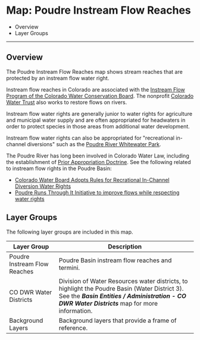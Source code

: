 # Map: Poudre Instream Flow Reaches

* Overview
* Layer Groups

----------------

## Overview

The Poudre Instream Flow Reaches map shows stream reaches that
are protected by an instream flow water right.

Instream flow reaches in Colorado are associated with the
[Instream Flow Program of the Colorado Water Conservation Board](https://cwcb.colorado.gov/focus-areas/ecosystem-health/instream-flow-program).
The nonprofit [Colorado Water Trust](https://coloradowatertrust.org/) also works to restore flows on rivers.

Instream flow water rights are generally junior to water rights for agriculture and municipal water supply
and are often appropriated for headwaters in order to protect species in those areas from additional water development.

Instream flow water rights can also be appropriated for "recreational in-channel diversions" such
as the [Poudre River Whitewater Park](https://www.fcgov.com/parks/poudre-river-park).

The Poudre River has long been involved in Colorado Water Law,
including the establishment of [Prior Appropriation Doctrine](https://www.poudreheritage.org/water-war-and-law/).
See the following related to instream flow rights in the Poudre Basin:

* [Colorado Water Board Adopts Rules for Recrational In-Channel Diversion Water Rights](https://www.martindale.com/zoning-planning-land-use-law/article_Holland-Hart-LLP_28992.htm)
* [Poudre Runs Through It Initiative to improve flows while respecting water rights](https://watercenter.colostate.edu/prti-action-initiatives/#1553620695847-1d0f7ddd-ba0c)

## Layer Groups

The following layer groups are included in this map.

| **Layer Group** | **Description** |
| -- | -- |
| Poudre Instream Flow Reaches | Poudre Basin instream flow reaches and termini. |
| CO DWR Water Districts | Division of Water Resources water districts, to highlight the Poudre Basin (Water District 3).  See the ***Basin Entities / Administration - CO DWR Water Districts*** map for more information. |
| Background Layers | Background layers that provide a frame of reference. |
